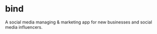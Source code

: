 # bind
A social media managing &amp; marketing app for new businesses and social media influencers. 
